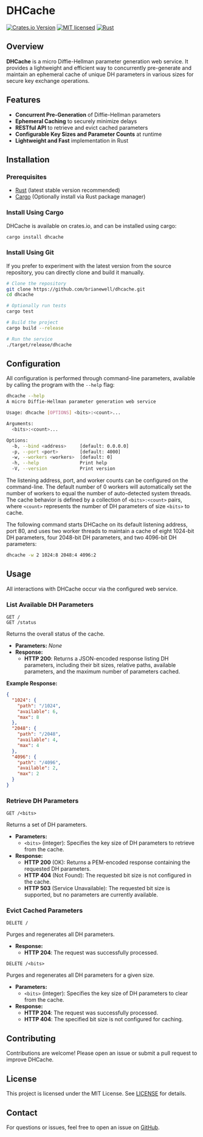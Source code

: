 # DHCache

[![Crates.io Version](https://img.shields.io/crates/v/dhcache)](https://crates.io/crates/dhcache)
[![MIT licensed](https://img.shields.io/badge/license-MIT-blue.svg)](./LICENSE)
[![Rust](https://github.com/brianewell/dhcache/actions/workflows/rust.yml/badge.svg)](https://github.com/brianewell/dhcache/actions/workflows/rust.yml)

## Overview

**DHCache** is a micro Diffie-Hellman parameter generation web service. It provides a lightweight and efficient way to concurrently pre-generate and maintain an ephemeral cache of unique DH parameters in various sizes for secure key exchange operations.

## Features

- **Concurrent Pre-Generation** of Diffie-Hellman parameters
- **Ephemeral Caching** to securely minimize delays
- **RESTful API** to retrieve and evict cached parameters
- **Configurable Key Sizes and Parameter Counts** at runtime
- **Lightweight and Fast** implementation in Rust

## Installation

### Prerequisites

- [Rust](https://www.rust-lang.org/tools/install) (latest stable version recommended)
- [Cargo](https://doc.rust-lang.org/cargo/) (Optionally install via Rust package manager)

### Install Using Cargo

DHCache is available on crates.io, and can be installed using cargo:

```sh
cargo install dhcache
```

### Install Using Git

If you prefer to experiment with the latest version from the source repository, you can directly clone and build it manually.

```sh
# Clone the repository
git clone https://github.com/brianewell/dhcache.git
cd dhcache

# Optionally run tests
cargo test

# Build the project
cargo build --release

# Run the service
./target/release/dhcache
```

## Configuration

All configuration is performed through command-line parameters, available by calling the program with the `--help` flag:

```sh
dhcache --help
A micro Diffie-Hellman parameter generation web service

Usage: dhcache [OPTIONS] <bits>:<count>...

Arguments:
  <bits>:<count>...

Options:
  -b, --bind <address>     [default: 0.0.0.0]
  -p, --port <port>        [default: 4000]
  -w, --workers <workers>  [default: 0]
  -h, --help               Print help
  -V, --version            Print version
```

The listening address, port, and worker counts can be configured on the command-line. The default number of 0 workers will automatically set the number of workers to equal the number of auto-detected system threads. The cache behavior is defined by a collection of `<bits>:<count>` pairs, where `<count>` represents the number of DH parameters of size `<bits>` to cache.

The following command starts DHCache on its default listening address, port 80, and uses two worker threads to maintain a cache of eight 1024-bit DH parameters, four 2048-bit DH parameters, and two 4096-bit DH parameters:

```sh
dhcache -w 2 1024:8 2048:4 4096:2
```

## Usage

All interactions with DHCache occur via the configured web service.

### List Available DH Parameters

```http
GET /
GET /status
```

Returns the overall status of the cache.

- **Parameters:** _None_
- **Response:**
  - **HTTP 200**: Returns a JSON-encoded response listing DH parameters, including their bit sizes, relative paths, available parameters, and the maximum number of parameters cached.

**Example Response:**

```json
{
  "1024": {
    "path": "/1024",
    "available": 6,
    "max": 8
  },
  "2048": {
    "path": "/2048",
    "available": 4,
    "max": 4
  },
  "4096": {
    "path": "/4096",
    "available": 2,
    "max": 2
  }
}
```

### Retrieve DH Parameters

```http
GET /<bits>
```

Returns a set of DH parameters.

- **Parameters:**
  - `<bits>` (integer): Specifies the key size of DH parameters to retrieve from the cache.
- **Response:**
  - **HTTP 200** (OK): Returns a PEM-encoded response containing the requested DH parameters.
  - **HTTP 404** (Not Found): The requested bit size is not configured in the cache.
  - **HTTP 503** (Service Unavailable): The requested bit size is supported, but no parameters are currently available.

### Evict Cached Parameters

```http
DELETE /
```

Purges and regenerates all DH parameters.

- **Response:**
  - **HTTP 204**: The request was successfully processed.

```http
DELETE /<bits>
```

Purges and regenerates all DH parameters for a given size.

- **Parameters:**
  - `<bits>` (integer): Specifies the key size of DH parameters to clear from the cache.
- **Response:**
  - **HTTP 204**: The request was successfully processed.
  - **HTTP 404**: The specified bit size is not configured for caching.

## Contributing

Contributions are welcome! Please open an issue or submit a pull request to improve DHCache.

## License

This project is licensed under the MIT License. See [LICENSE](./LICENSE) for details.

## Contact

For questions or issues, feel free to open an issue on [GitHub](https://github.com/brianewell/dhcache).

